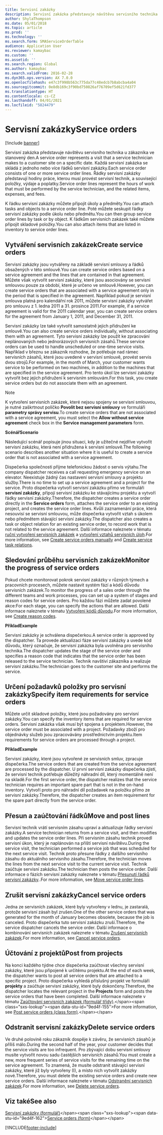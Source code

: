 ```yaml
---
title: Servisní zakázky
description: Servisní zakázka představuje návštěvu servisního technika u zákazníka ve stanovený den.
author: ShylaThompson
ms.date: 05/01/2018
ms.topic: article
ms.prod: ''
ms.technology: ''
ms.search.form: SMAServiceOrderTable
audience: Application User
ms.reviewer: kamaybac
ms.custom: ''
ms.assetid: ''
ms.search.region: Global
ms.author: kamaybac
ms.search.validFrom: 2016-02-28
ms.dyn365.ops.version: AX 7.0.0
ms.openlocfilehash: e47c3f998b563c775da77c48edcb7b8abcba4a04
ms.sourcegitcommit: 0e8db169c3f90bd750826af76709ef5d621fd377
ms.translationtype: HT
ms.contentlocale: cs-CZ
ms.lasthandoff: 04/01/2021
ms.locfileid: "5824479"
---
```

# <a name="service-orders"></a><span data-ttu-id="9ed4f-103">Servisní zakázky</span><span class="sxs-lookup"><span data-stu-id="9ed4f-103">Service orders</span></span>   

[!include [banner](../includes/banner.md)]


<span data-ttu-id="9ed4f-104">Servisní zakázka představuje návštěvu servisního technika u zákazníka ve stanovený den.</span><span class="sxs-lookup"><span data-stu-id="9ed4f-104">A service order represents a visit that a service technician makes to a customer site on a specific date.</span></span> <span data-ttu-id="9ed4f-105">Každá servisní zakázka se skládá z jednoho nebo více řádků servisní zakázky.</span><span class="sxs-lookup"><span data-stu-id="9ed4f-105">Each service order consists of one or more service order lines.</span></span> <span data-ttu-id="9ed4f-106">Řádky servisní zakázky představují hodiny práce, kterou musí provést servisní technik, a související položky, výdaje a poplatky.</span><span class="sxs-lookup"><span data-stu-id="9ed4f-106">Service order lines represent the hours of work that must be performed by the service technician, and the related items, expenses, and fees.</span></span>

<span data-ttu-id="9ed4f-107">K řádku servisní zakázky můžete připojit úkoly a předměty.</span><span class="sxs-lookup"><span data-stu-id="9ed4f-107">You can attach tasks and objects to a service order line.</span></span> <span data-ttu-id="9ed4f-108">Poté můžete seskupit řádky servisní zakázky podle úkolu nebo předmětu.</span><span class="sxs-lookup"><span data-stu-id="9ed4f-108">You can then group service order lines by task or by object.</span></span> <span data-ttu-id="9ed4f-109">K řádkům servisních zakázek také můžete připojit skladové položky.</span><span class="sxs-lookup"><span data-stu-id="9ed4f-109">You can also attach items that are listed in inventory to service order lines.</span></span>

## <a name="create-service-orders"></a><span data-ttu-id="9ed4f-110">Vytváření servisních zakázek</span><span class="sxs-lookup"><span data-stu-id="9ed4f-110">Create service orders</span></span>

<span data-ttu-id="9ed4f-111">Servisní zakázky jsou vytvářeny na základě servisní smlouvy a řádků obsažených v této smlouvě.</span><span class="sxs-lookup"><span data-stu-id="9ed4f-111">You can create service orders based on a service agreement and the lines that are contained in that agreement.</span></span> <span data-ttu-id="9ed4f-112">Můžete však vytvořit servisní zakázky, které jsou asociovány se servisní smlouvou pouze za období, které je určeno ve smlouvě.</span><span class="sxs-lookup"><span data-stu-id="9ed4f-112">However, you can create service orders that are associated with a service agreement only in the period that is specified in the agreement.</span></span> <span data-ttu-id="9ed4f-113">Například pokud je servisní smlouva platná pro kalendářní rok 2011, můžete servisní zakázky vytvářet pro smlouvu z 1. ledna 2011 a 31. prosince 2011.</span><span class="sxs-lookup"><span data-stu-id="9ed4f-113">For example, if a service agreement is valid for the 2011 calendar year, you can create service orders for the agreement from January 1, 2011, and December 31, 2011.</span></span>

<span data-ttu-id="9ed4f-114">Servisní zakázky lze také vytvořit samostatně jejich přidružení ke smlouvě.</span><span class="sxs-lookup"><span data-stu-id="9ed4f-114">You can also create service orders individually, without associating them with an agreement.</span></span> <span data-ttu-id="9ed4f-115">Tyto servisní zakázky lze použít ke zpracování neplánovaných nebo jednorázových servisních zásahů.</span><span class="sxs-lookup"><span data-stu-id="9ed4f-115">These service orders can be used to handle unscheduled or one-time service visits.</span></span> <span data-ttu-id="9ed4f-116">Například v březnu se zákazník rozhodne, že potřebuje nad rámec servisních zásahů, které jsou uvedené v servisní smlouvě, provést servis dvou strojů.</span><span class="sxs-lookup"><span data-stu-id="9ed4f-116">For example, in the month of March, your customer wants service to be performed on two machines, in addition to the machines that are specified in the service agreement.</span></span> <span data-ttu-id="9ed4f-117">Pro tento úkol lze servisní zakázky vytvořit bez jejich přidružení k servisním smlouvám.</span><span class="sxs-lookup"><span data-stu-id="9ed4f-117">For this task, you create service orders but do not associate them with an agreement.</span></span>


> [!NOTE]
> <P><span data-ttu-id="9ed4f-118">K vytvoření servisních zakázek, které nejsou spojeny se servisní smlouvou, je nutné zaškrtnout políčko <STRONG>Povolit bez servisní smlouvy</STRONG> ve formuláři <STRONG>parametry správy servisu</STRONG>.</span><span class="sxs-lookup"><span data-stu-id="9ed4f-118">To create service orders that are not associated with a service agreement, you must select the <STRONG>Allow without service agreement</STRONG> check box in the <STRONG>Service management parameters</STRONG> form.</span></span></P>

<span data-ttu-id="9ed4f-119">**Scénář**</span><span class="sxs-lookup"><span data-stu-id="9ed4f-119">**Scenario**</span></span>

<span data-ttu-id="9ed4f-120">Následující scénář popisuje jinou situaci, kdy je užitečné nejdříve vytvořit servisní zakázku, která není přidružena k servisní smlouvě.</span><span class="sxs-lookup"><span data-stu-id="9ed4f-120">The following scenario describes another situation where it is useful to create a service order that is not associated with a service agreement.</span></span>

<span data-ttu-id="9ed4f-121">Dispečerka společnosti přijme telefonickou žádost o servis výtahu.</span><span class="sxs-lookup"><span data-stu-id="9ed4f-121">The company dispatcher receives a call requesting emergency service on an elevator.</span></span> <span data-ttu-id="9ed4f-122">Neexistuje žádný čas nastavení servisní smlouvy a projektu služby.</span><span class="sxs-lookup"><span data-stu-id="9ed4f-122">There is no time to set up a service agreement and a project for the service.</span></span> <span data-ttu-id="9ed4f-123">Proto dispečerka vytvoří servisní zakázku přímo ve formuláři **servisní zakázky**, připojí servisní zakázku ke stávajícímu projektu a vytvoří řádky servisní zakázky.</span><span class="sxs-lookup"><span data-stu-id="9ed4f-123">Therefore, the dispatcher creates a service order directly in the **Service orders** form, attaches the service order to an existing project, and creates the service order lines.</span></span> <span data-ttu-id="9ed4f-124">Kvůli zaznamenání práce, která nesouvisí se servisní smlouvou, může dispečerka vytvořit vztah s úkolem nebo předmětem stávající servisní zakázky.</span><span class="sxs-lookup"><span data-stu-id="9ed4f-124">The dispatcher also creates a task or object relation for an existing service order, to record work that is not related to the service agreement.</span></span> <span data-ttu-id="9ed4f-125">Další informace naleznete v tématu [ruční vytvoření servisních zakázek](create-service-orders-manually.md) a [vytvoření vztahů servisních úloh](create-service-task-relations.md).</span><span class="sxs-lookup"><span data-stu-id="9ed4f-125">For more information, see [Create service orders manually](create-service-orders-manually.md) and [Create service task relations](create-service-task-relations.md).</span></span>

## <a name="monitor-the-progress-of-service-orders"></a><span data-ttu-id="9ed4f-126">Sledování průběhu servisních zakázek</span><span class="sxs-lookup"><span data-stu-id="9ed4f-126">Monitor the progress of service orders</span></span>

<span data-ttu-id="9ed4f-127">Pokud chcete monitorovat pokrok servisní zakázky v různých týmech a pracovních procesech, můžete nastavit systém fází a kódů důvodu servisních zakázek.</span><span class="sxs-lookup"><span data-stu-id="9ed4f-127">To monitor the progress of a sales order through the different teams and work processes, you can set up a system of stages and reason codes for service orders.</span></span> <span data-ttu-id="9ed4f-128">Pro každou fázi můžete zadat povolené akce:</span><span class="sxs-lookup"><span data-stu-id="9ed4f-128">For each stage, you can specify the actions that are allowed.</span></span> <span data-ttu-id="9ed4f-129">Další informace naleznete v tématu [Vytvoření kódů důvodu](create-reason-codes.md).</span><span class="sxs-lookup"><span data-stu-id="9ed4f-129">For more information, see [Create reason codes](create-reason-codes.md).</span></span>

<span data-ttu-id="9ed4f-130">**Příklad**</span><span class="sxs-lookup"><span data-stu-id="9ed4f-130">**Example**</span></span>

<span data-ttu-id="9ed4f-131">Servisní zakázky je schválena dispečerkou.</span><span class="sxs-lookup"><span data-stu-id="9ed4f-131">A service order is approved by the dispatcher.</span></span> <span data-ttu-id="9ed4f-132">Ta provede aktualizaci fáze servisní zakázky a uvede kód důvodu, který označuje, že servisní zakázka byla uvolněna pro servisního technika.</span><span class="sxs-lookup"><span data-stu-id="9ed4f-132">The dispatcher updates the stage of the service order and specifies a reason code that indicates that the service order has been released to the service technician.</span></span> <span data-ttu-id="9ed4f-133">Technik navštíví zákazníka a realizuje servisní zakázku.</span><span class="sxs-lookup"><span data-stu-id="9ed4f-133">The technician goes to the customer site and performs the service.</span></span>

## <a name="specify-item-requirements-for-service-orders"></a><span data-ttu-id="9ed4f-134">Určení požadavků položky pro servisní zakázky</span><span class="sxs-lookup"><span data-stu-id="9ed4f-134">Specify item requirements for service orders</span></span>

<span data-ttu-id="9ed4f-135">Můžete určit skladové položky, které jsou požadovány pro servisní zakázky.</span><span class="sxs-lookup"><span data-stu-id="9ed4f-135">You can specify the inventory items that are required for service orders.</span></span> <span data-ttu-id="9ed4f-136">Servisní zakázka však musí být spojena s projektem.</span><span class="sxs-lookup"><span data-stu-id="9ed4f-136">However, the service order must be associated with a project.</span></span> <span data-ttu-id="9ed4f-137">Požadavky zboží pro objednávky služeb jsou zpracovávány prostřednictvím projektu.</span><span class="sxs-lookup"><span data-stu-id="9ed4f-137">Item requirements for service orders are processed through a project.</span></span> 

<span data-ttu-id="9ed4f-138">**Příklad**</span><span class="sxs-lookup"><span data-stu-id="9ed4f-138">**Example**</span></span>

<span data-ttu-id="9ed4f-139">Servisní zakázky, které jsou vytvořené ze servisních smluv, zpracuje dispečerka.</span><span class="sxs-lookup"><span data-stu-id="9ed4f-139">The service orders that are created from the service agreement are processed by the dispatcher.</span></span> <span data-ttu-id="9ed4f-140">U první servisní zakázky dispečerka zjistí, že servisní technik potřebuje důležitý náhradní díl, který momentálně není na skladě.</span><span class="sxs-lookup"><span data-stu-id="9ed4f-140">For the first service order, the dispatcher realizes that the service technician requires an important spare part that is not in the on-hand inventory.</span></span> <span data-ttu-id="9ed4f-141">Vytvoří proto pro náhradní díl požadavek na položku přímo ze servisní zakázky.</span><span class="sxs-lookup"><span data-stu-id="9ed4f-141">Therefore, the dispatcher creates an item requirement for the spare part directly from the service order.</span></span>

## <a name="move-and-post-lines"></a><span data-ttu-id="9ed4f-142">Přesun a zaúčtování řádků</span><span class="sxs-lookup"><span data-stu-id="9ed4f-142">Move and post lines</span></span>

<span data-ttu-id="9ed4f-143">Servisní technik vrátí servisním zásahu upraví a aktualizuje řádky servisní zakázky.</span><span class="sxs-lookup"><span data-stu-id="9ed4f-143">A service technician returns from a service visit, and then modifies and updates the service order lines.</span></span> <span data-ttu-id="9ed4f-144">Při servisním zásahu technik provedl servisní úkon, který je naplánován na příští servisní návštěvu.</span><span class="sxs-lookup"><span data-stu-id="9ed4f-144">During the service visit, the technician performed a service job that was scheduled for the next service visit.</span></span> <span data-ttu-id="9ed4f-145">Technik proto přesune řádky z dalšího servisního zásahu do aktuálního servisního zásahu.</span><span class="sxs-lookup"><span data-stu-id="9ed4f-145">Therefore, the technician moves the lines from the next service visit to the current service visit.</span></span> <span data-ttu-id="9ed4f-146">Technik zaúčtuje servisní zakázku.</span><span class="sxs-lookup"><span data-stu-id="9ed4f-146">The technician then posts the service order.</span></span> <span data-ttu-id="9ed4f-147">Další informace o fázích servisní zakázky naleznete v tématu [Přesunutí řádků servisní zakázky](move-service-order-lines.md)..</span><span class="sxs-lookup"><span data-stu-id="9ed4f-147">For more information, see [Move service order lines](move-service-order-lines.md).</span></span>

## <a name="cancel-service-orders"></a><span data-ttu-id="9ed4f-148">Zrušit servisní zakázky</span><span class="sxs-lookup"><span data-stu-id="9ed4f-148">Cancel service orders</span></span>

<span data-ttu-id="9ed4f-149">Jedna ze servisních zakázek, které byly vytvořeny v lednu, je zastaralá, protože servisní zásah byl zrušen.</span><span class="sxs-lookup"><span data-stu-id="9ed4f-149">One of the other service orders that was generated for the month of January becomes obsolete, because the job is canceled.</span></span> <span data-ttu-id="9ed4f-150">Proto dispečerka tuto servisní zakázku zruší.</span><span class="sxs-lookup"><span data-stu-id="9ed4f-150">Therefore, the service dispatcher cancels the service order.</span></span> <span data-ttu-id="9ed4f-151">Další informace o kombinování servisních zakázek naleznete v tématu [Zrušení servisních zakázek](cancel-service-orders.md).</span><span class="sxs-lookup"><span data-stu-id="9ed4f-151">For more information, see [Cancel service orders](cancel-service-orders.md).</span></span>

## <a name="post-from-projects"></a><span data-ttu-id="9ed4f-152">Účtování z projektů</span><span class="sxs-lookup"><span data-stu-id="9ed4f-152">Post from projects</span></span>

<span data-ttu-id="9ed4f-153">Na konci každého týdne chce dispečerka zaúčtovat všechny servisní zakázky, které jsou připojené k určitému projektu.</span><span class="sxs-lookup"><span data-stu-id="9ed4f-153">At the end of each week, the dispatcher wants to post all service orders that are attached to a specific project.</span></span> <span data-ttu-id="9ed4f-154">Proto dispečerka vyhledá příslušný projekt ve formuláři **projekty** a zaúčtuje servisní zakázky, které byly dokončeny.</span><span class="sxs-lookup"><span data-stu-id="9ed4f-154">Therefore, the dispatcher locates the relevant project in the **Projects** form and posts the service orders that have been completed.</span></span> <span data-ttu-id="9ed4f-155">Další informace naleznete v tématu [Zaúčtování servisních zakázek (formulář třídy)](https://technet.microsoft.com/library/aa574685\(v=ax.60\)).</span><span class="sxs-lookup"><span data-stu-id="9ed4f-155">For more information, see [Post service orders (class form)](https://technet.microsoft.com/library/aa574685\(v=ax.60\)).</span></span>

## <a name="delete-service-orders"></a><span data-ttu-id="9ed4f-156">Odstranit servisní zakázky</span><span class="sxs-lookup"><span data-stu-id="9ed4f-156">Delete service orders</span></span>

<span data-ttu-id="9ed4f-157">Ve druhé polovině roku zákazník dospěje k závěru, že servisních zásahů je příliš málo.</span><span class="sxs-lookup"><span data-stu-id="9ed4f-157">During the second half of the year, your customer decides that the service visits are too infrequent.</span></span> <span data-ttu-id="9ed4f-158">Pro zbývající dobu servisní smlouvy musíte vytvořit novou sadu častějších servisních zásahů.</span><span class="sxs-lookup"><span data-stu-id="9ed4f-158">You must create a new, more frequent series of service visits for the remaining time on the service agreement.</span></span> <span data-ttu-id="9ed4f-159">To znamená, že musíte odstranit stávající servisní zakázky, které již byly vytvořeny (I), a místo nich vytvořit zakázky nové.</span><span class="sxs-lookup"><span data-stu-id="9ed4f-159">Therefore, you must delete the existing service orders and create new service orders.</span></span> <span data-ttu-id="9ed4f-160">Další informace naleznete v tématu [Odstranění servisních zakázek](delete-service-orders.md).</span><span class="sxs-lookup"><span data-stu-id="9ed4f-160">For more information, see [Delete service orders](delete-service-orders.md).</span></span>

## <a name="see-also"></a><span data-ttu-id="9ed4f-161">Viz také</span><span class="sxs-lookup"><span data-stu-id="9ed4f-161">See also</span></span>

<span data-ttu-id="9ed4f-162">[Servisní zakázky (formulář)](https://technet.microsoft.com/library/aa554361\(v=ax.60\))</span><span class="sxs-lookup"><span data-stu-id="9ed4f-162">[Service orders (form)](https://technet.microsoft.com/library/aa554361\(v=ax.60\))</span></span>

  




[!INCLUDE[footer-include](../../includes/footer-banner.md)]
